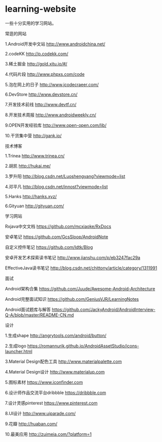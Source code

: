 # learning-website
一些十分实用的学习网站。

常逛的网站

1.Android开发中文站 http://www.androidchina.net/

2.codeKK http://p.codekk.com/

3.稀土掘金 http://gold.xitu.io/#/

4.代码片段 http://www.phpxs.com/code

5.泡在网上的日子 http://www.jcodecraeer.com/

6.DevStore http://www.devstore.cn/

7.开发技术前线 http://www.devtf.cn/

8.开发技术周报 http://www.androidweekly.cn/

9.OPEN开发经验库 http://www.open-open.com/lib/

10.干货集中营 http://gank.io/

技术博客

1.Trinea http://www.trinea.cn/

2.胡凯 http://hukai.me/

3.罗升阳 http://blog.csdn.net/Luoshengyang?viewmode=list

4.邓平凡 http://blog.csdn.net/innost?viewmode=list

5.Hanks http://hanks.xyz/

6.Gityuan  http://gityuan.com/

学习网站

Rxjava中文文档  https://github.com/mcxiaoke/RxDocs

安卓笔记  https://github.com/GcsSloop/AndroidNote

自定义控件笔记  https://github.com/Idtk/Blog

安卓开发艺术探索读书笔记  http://www.jianshu.com/p/eb3247fac29a

EffectiveJava读书笔记  http://blog.csdn.net/chjttony/article/category/1311991


面试

Android架构合集 https://github.com/Juude/Awesome-Android-Architecture

Android完整面试知识 https://github.com/GeniusVJR/LearningNotes

Android面试题库与解答 https://github.com/JackyAndroid/AndroidInterview-Q-A/blob/master/README-CN.md

设计

1.生成shape http://angrytools.com/android/button/

2.生成logo https://romannurik.github.io/AndroidAssetStudio/icons-launcher.html

3.Material Design配色工具 http://www.materialpalette.com

4.Material Design设计 http://www.materialup.com

5.图标素材 https://www.iconfinder.com

6.设计师作品交流平台dribbble https://dribbble.com

7.设计灵感pinterest https://www.pinterest.com

8.UI设计 http://www.uiparade.com/

9.花瓣 http://huaban.com/

10.最美应用 http://zuimeia.com/?platform=1
